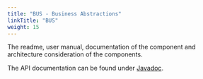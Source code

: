 ```yaml
---
title: "BUS - Business Abstractions"
linkTitle: "BUS"
weight: 15
---
```


The readme, user manual, documentation of the component and architecture consideration of the components.

The API documentation can be found under [Javadoc](/docs/bus/api-bus/index.html).


